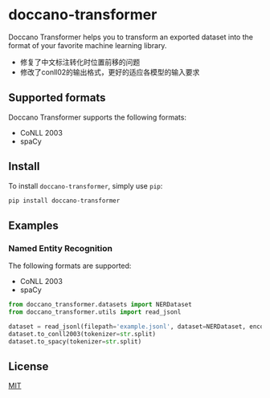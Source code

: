 # doccano-transformer

Doccano Transformer helps you to transform an exported dataset into the format of your favorite machine learning library.
* 修复了中文标注转化时位置前移的问题
* 修改了conll02的输出格式，更好的适应各模型的输入要求

## Supported formats

Doccano Transformer supports the following formats:

* CoNLL 2003
* spaCy

## Install

To install `doccano-transformer`, simply use `pip`:

```bash
pip install doccano-transformer
```

## Examples

### Named Entity Recognition

The following formats are supported:

- CoNLL 2003
- spaCy

```python
from doccano_transformer.datasets import NERDataset
from doccano_transformer.utils import read_jsonl

dataset = read_jsonl(filepath='example.jsonl', dataset=NERDataset, encoding='utf-8')
dataset.to_conll2003(tokenizer=str.split)
dataset.to_spacy(tokenizer=str.split)
```

## License

[MIT](https://github.com/doccano/doccano-transformer/blob/master/LICENSE)
